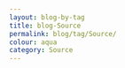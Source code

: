```yaml
---
layout: blog-by-tag
title: blog-Source
permalink: blog/tag/Source/
colour: aqua
category: Source
---
```

